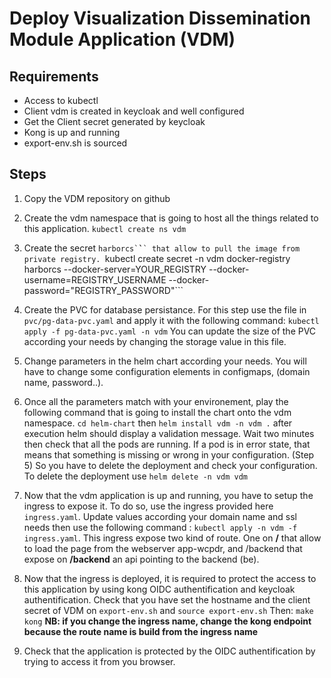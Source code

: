 # Deploy Visualization Dissemination Module  Application (VDM)

## Requirements
- Access to kubectl
- Client vdm is created in keycloak and well configured
- Get the Client secret generated by keycloak
- Kong is up and running
- export-env.sh is sourced

## Steps

1. Copy the VDM repository on github

2. Create the vdm namespace that is going to host all the things related to this application.
```kubectl create ns vdm```

3. Create the secret ```harborcs`̀`` that allow to pull the image from private registry.
```kubectl create secret -n vdm docker-registry harborcs --docker-server=YOUR_REGISTRY --docker-username=REGISTRY_USERNAME --docker-password="REGISTRY_PASSWORD"```

4. Create the PVC for database persistance. 
For this step use the file in ```pvc/pg-data-pvc.yaml``` and apply it with the following command:
```kubectl apply -f pg-data-pvc.yaml -n vdm```
You can update the size of the PVC according your needs by changing the storage value in this file. 

5. Change parameters in the helm chart according your needs.
You will have to change some configuration elements in configmaps, (domain name, password..). 

6. Once all the parameters match with your environement, play the following command that is going to install the chart onto the vdm namespace.
```cd helm-chart``` then ```helm install vdm -n vdm .``` after execution helm should display a validation message. 
Wait two minutes then check that all the pods are running. If a pod is in error state, that means that something is missing or wrong in your configuration. (Step 5) So you have to delete the deployment and check your configuration. To delete the deployment use ```helm delete -n vdm vdm```

7. Now that the vdm application is up and running, you have to setup the ingress to expose it.
To do so, use the ingress provided here ```ingress.yaml```. Update values according your domain name and ssl needs then 
use the following command : ```kubectl apply -n vdm -f ingress.yaml```.
This ingress expose two kind of route. One on **/** that allow to load the page from the webserver app-wcpdr, 
and /backend that expose on **/backend** an api pointing to the backend (be).

8. Now that the ingress is deployed, it is required to protect the access to this application by using kong OIDC authentification and keycloak authentification.
Check that you have set the hostname and the client secret of VDM on ```export-env.sh``` and ```source export-env.sh```
Then: 
```make kong```
**NB: if you change the ingress name, change the kong endpoint because the route name is build from the ingress name**

9. Check that the application is protected by the OIDC authentification by trying to access it from you browser.